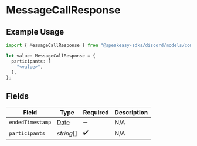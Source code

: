 # MessageCallResponse

## Example Usage

```typescript
import { MessageCallResponse } from "@speakeasy-sdks/discord/models/components";

let value: MessageCallResponse = {
  participants: [
    "<value>",
  ],
};
```

## Fields

| Field                                                                                         | Type                                                                                          | Required                                                                                      | Description                                                                                   |
| --------------------------------------------------------------------------------------------- | --------------------------------------------------------------------------------------------- | --------------------------------------------------------------------------------------------- | --------------------------------------------------------------------------------------------- |
| `endedTimestamp`                                                                              | [Date](https://developer.mozilla.org/en-US/docs/Web/JavaScript/Reference/Global_Objects/Date) | :heavy_minus_sign:                                                                            | N/A                                                                                           |
| `participants`                                                                                | *string*[]                                                                                    | :heavy_check_mark:                                                                            | N/A                                                                                           |